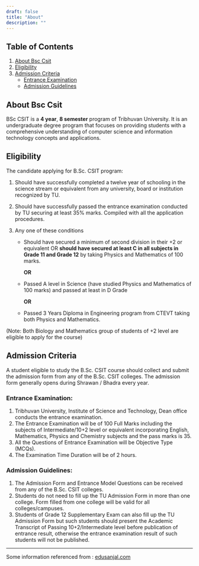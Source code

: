 ```yaml
---
draft: false
title: "About"
description: ""
---
```


## Table of Contents

1. [About Bsc Csit](#about-bsc-csit)
2. [Eligibility](#eligibility)
3. [Admission Criteria](#admission-criteria)
   - [Entrance Examination](#entrance-examination)
   - [Admission Guidelines](#admission-guidelines)

## About Bsc Csit

BSc CSIT is a **4 year**, **8 semester** program of Tribhuvan University. It is an undergraduate degree program that focuses on providing students with a comprehensive understanding of computer science and information technology concepts and applications.

## Eligibility

The candidate applying for B.Sc. CSIT program:

1. Should have successfully completed a twelve year of schooling in the science stream or equivalent from any university,
   board or institution recognized by TU.
2. Should have successfully passed the entrance examination conducted by TU securing at least 35% marks.
   Compiled with all the application procedures.
3. Any one of these conditions

   - Should have secured a minimum of second division in their +2 or equivalent OR **should have secured at least C in all subjects in Grade 11 and Grade 12** by taking Physics and Mathematics of 100 marks.

     **OR**

   - Passed A level in Science (have studied Physics and Mathematics of 100 marks) and passed at least in D Grade

     **OR**

   - Passed 3 Years Diploma in Engineering program from CTEVT taking both Physics and Mathematics.

(Note: Both Biology and Mathematics group of students of +2 level are eligible to apply for the course)

## Admission Criteria

A student eligible to study the B.Sc. CSIT course should collect and submit the admission form from any of the B.Sc. CSIT colleges. The admission form generally opens during Shrawan / Bhadra every year.

### **Entrance Examination:**

1. Tribhuvan University, Institute of Science and Technology, Dean office conducts the entrance examination.
2. The Entrance Examination will be of 100 Full Marks including the subjects of Intermediate/10+2 level or equivalent incorporating English, Mathematics, Physics and Chemistry subjects and the pass marks is 35.
3. All the Questions of Entrance Examination will be Objective Type (MCQs).
4. The Examination Time Duration will be of 2 hours.

### **Admission Guidelines:**

1. The Admission Form and Entrance Model Questions can be received from any of the B.Sc. CSIT colleges.
2. Students do not need to fill up the TU Admission Form in more than one college. Form filled from one college will be valid for all colleges/campuses.
3. Students of Grade 12 Supplementary Exam can also fill up the TU Admission Form but such students should present the Academic Transcript of Passing 10+2/Intermediate level before publication of entrance result, otherwise the entrance examination result of such students will not be published.

<hr>

Some information referenced from : [edusanjal.com](https://edusanjal.com/course/bsc-computer-science-and-information-technology-bsc-csit-tribhuvan-university)
